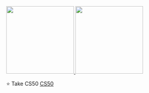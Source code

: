 <a href="https://github.com/AVS1508">
  <img height="180em" src="https://github-readme-stats.vercel.app/api?username=dev-r&theme=buefy&show_icons=true" />
  <img height="180em" src="https://github-readme-stats.vercel.app/api/top-langs/?username=dev-r&theme=buefy&layout=compact" />
</a>

⭐️ Take CS50 [CS50](https://cs50.harvard.edu/)
